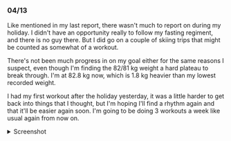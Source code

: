 ### 04/13
Like mentioned in my last report, there wasn't much to report on during my holiday. I didn't have an opportunity really to follow my fasting regiment, and there is no guy there. But I did go on a couple of skiing trips that might be counted as somewhat of a workout. 

There's not been much progress in on my goal either for the same reasons I suspect, even though I'm finding the 82/81 kg weight a hard plateau to break through. I'm at 82.8 kg now, which is 1.8 kg heavier than my lowest recorded weight.

I had my first workout after the holiday yesterday, it was a little harder to get back into things that I thought, but I'm hoping I'll find a rhythm again and that it'll be easier again soon. I'm going to be doing 3 workouts a week like usual again from now on.

<details>
	<summary>Screenshot</summary>
	<img src="https://media.discordapp.net/attachments/810551417043419170/1096001304024846356/Screenshot_20230413-111552.png?width=642&height=1390" />
</details>

